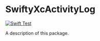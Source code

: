 # SwiftyXcActivityLog

[![Swift Test](https://github.com/KS1019/SwiftyXcActivityLog/actions/workflows/swift.yml/badge.svg?event=workflow_run)](https://github.com/KS1019/SwiftyXcActivityLog/actions/workflows/swift.yml)

A description of this package.
